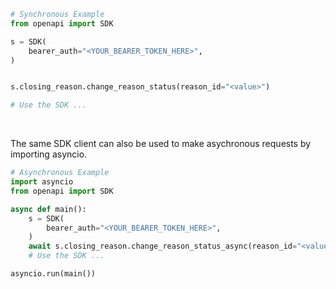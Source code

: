 <!-- Start SDK Example Usage [usage] -->
```python
# Synchronous Example
from openapi import SDK

s = SDK(
    bearer_auth="<YOUR_BEARER_TOKEN_HERE>",
)


s.closing_reason.change_reason_status(reason_id="<value>")

# Use the SDK ...
```

</br>

The same SDK client can also be used to make asychronous requests by importing asyncio.
```python
# Asynchronous Example
import asyncio
from openapi import SDK

async def main():
    s = SDK(
        bearer_auth="<YOUR_BEARER_TOKEN_HERE>",
    )
    await s.closing_reason.change_reason_status_async(reason_id="<value>")
    # Use the SDK ...

asyncio.run(main())
```
<!-- End SDK Example Usage [usage] -->
